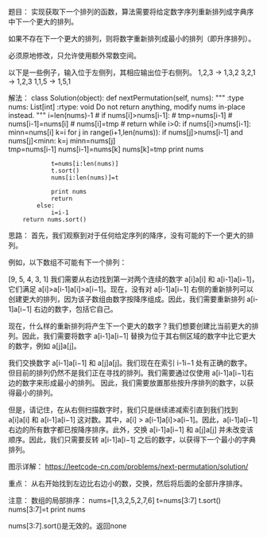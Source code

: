 题目：
实现获取下一个排列的函数，算法需要将给定数字序列重新排列成字典序中下一个更大的排列。

如果不存在下一个更大的排列，则将数字重新排列成最小的排列（即升序排列）。

必须原地修改，只允许使用额外常数空间。

以下是一些例子，输入位于左侧列，其相应输出位于右侧列。
1,2,3 → 1,3,2
3,2,1 → 1,2,3
1,1,5 → 1,5,1

解法：
class Solution(object):
    def nextPermutation(self, nums):
        """
        :type nums: List[int]
        :rtype: void Do not return anything, modify nums in-place instead.
        """
        i=len(nums)-1
        # if nums[i]>nums[i-1]:
        #     tmp=nums[i-1]
        #     nums[i-1]=nums[i]
        #     nums[i]=tmp
        #     return 
        while i>0:
            if nums[i]>nums[i-1]:
                minn=nums[i]
                k=i
                for j in range(i+1,len(nums)):
                    if nums[j]>nums[i-1] and nums[j]<minn:
                        k=j
                        minn=nums[j]         
                tmp=nums[i-1]
                nums[i-1]=nums[k]
                nums[k]=tmp
                print nums
                
                t=nums[i:len(nums)]
                t.sort()
                nums[i:len(nums)]=t

                print nums
                return 
            else:
                i=i-1
        return nums.sort()
思路：
首先，我们观察到对于任何给定序列的降序，没有可能的下一个更大的排列。

例如，以下数组不可能有下一个排列：

[9, 5, 4, 3, 1]
我们需要从右边找到第一对两个连续的数字 a[i]a[i] 和 a[i-1]a[i−1]，它们满足 a[i]>a[i-1]a[i]>a[i−1]。现在，没有对 a[i-1]a[i−1] 右侧的重新排列可以创建更大的排列，因为该子数组由数字按降序组成。因此，我们需要重新排列 a[i-1]a[i−1] 右边的数字，包括它自己。

现在，什么样的重新排列将产生下一个更大的数字？我们想要创建比当前更大的排列。因此，我们需要将数字 a[i-1]a[i−1] 替换为位于其右侧区域的数字中比它更大的数字，例如 a[j]a[j]。

我们交换数字 a[i-1]a[i−1] 和 a[j]a[j]。我们现在在索引 i-1i−1 处有正确的数字。 但目前的排列仍然不是我们正在寻找的排列。我们需要通过仅使用 a[i-1]a[i−1]右边的数字来形成最小的排列。 因此，我们需要放置那些按升序排列的数字，以获得最小的排列。

但是，请记住，在从右侧扫描数字时，我们只是继续递减索引直到我们找到 a[i]a[i] 和 a[i-1]a[i−1] 这对数。其中，a[i] > a[i-1]a[i]>a[i−1]。因此，a[i-1]a[i−1] 右边的所有数字都已按降序排序。此外，交换 a[i-1]a[i−1] 和 a[j]a[j] 并未改变该顺序。因此，我们只需要反转 a[i-1]a[i−1] 之后的数字，以获得下一个最小的字典排列。

图示详解：
https://leetcode-cn.com/problems/next-permutation/solution/

重点：
从右开始找到左边比右边小的数，交换，然后将后面的全部升序排序。

注意：
数组的局部排序：
nums=[1,3,2,5,2,7,6]
t=nums[3:7]
t.sort()
nums[3:7]=t
print nums

nums[3:7].sort()是无效的。返回none


